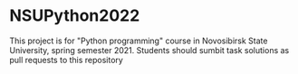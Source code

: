 # NSUPython2022

This project is for "Python programming" course in Novosibirsk State University, spring semester 2021. Students should sumbit task solutions as pull requests to this repository
